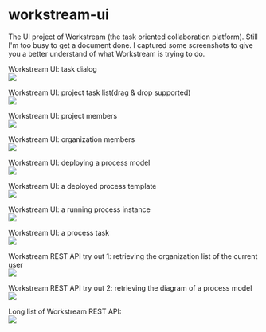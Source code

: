 # workstream-ui

The UI project of Workstream (the task oriented collaboration platform).  Still I'm too busy to get a document done.  I captured some screenshots to give you a better understand of what Workstream is trying to do.  

Workstream UI: task dialog  
![](https://raw.githubusercontent.com/mengqhai/appbasement/master/workstream-ui/demo-images/workstream-UI-Task%20dialog.png)

Workstream UI: project task list(drag & drop supported)  
![](https://raw.githubusercontent.com/mengqhai/appbasement/master/workstream-ui/demo-images/workstream-UI-Project%20tast%20list.png)

Workstream UI: project members  
![](https://raw.githubusercontent.com/mengqhai/appbasement/master/workstream-ui/demo-images/workstream-UI-Project%20members.png)

Workstream UI: organization members  
![](https://raw.githubusercontent.com/mengqhai/appbasement/master/workstream-ui/demo-images/workstream-UI-Organization%20members.png)

Workstream UI: deploying a process model  
![](https://raw.githubusercontent.com/mengqhai/appbasement/master/workstream-ui/demo-images/workstream-UI-Deploying%20a%20process%20model.png)

Workstream UI: a deployed process template  
![](https://raw.githubusercontent.com/mengqhai/appbasement/master/workstream-ui/demo-images/workstream-UI-A%20deployed%20process%20template.png)

Workstream UI: a running process instance  
![](https://raw.githubusercontent.com/mengqhai/appbasement/master/workstream-ui/demo-images/workstream-UI-A%20running%20process%20instance%20started%20by%20the%20current%20user.png)

Workstream UI: a process task  
![](https://raw.githubusercontent.com/mengqhai/appbasement/master/workstream-ui/demo-images/workstream-UI-Completing%20a%20process%20task.png)


Workstream REST API try out 1: retrieving the organization list of the current user  
![](https://raw.githubusercontent.com/mengqhai/appbasement/master/workstream-ui/demo-images/workstream-REST%20API-tryout1.png)

Workstream REST API try out 2: retrieving the diagram of a process model
![](https://raw.githubusercontent.com/mengqhai/appbasement/master/workstream-ui/demo-images/workstream-REST%20API-tryout2.png)

Long list of Workstream REST API:  
![](https://raw.githubusercontent.com/mengqhai/appbasement/master/workstream-ui/demo-images/workstream-REST%20API-long-list.png)
